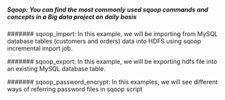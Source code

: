 ##### Sqoop: You can find the most commonly used sqoop commands and concepts in a Big data project on daily basis


####### sqoop_import: In this example, we will be importing from MySQL database tables (customers and orders) data into HDFS using sqoop incremental import job.

####### sqoop_export: In this example, we will be exporting hdfs file into an existing MySQL database table.

####### sqoop_password_encrypt: In this examples, we will see different ways of referring password files in sqoop script

